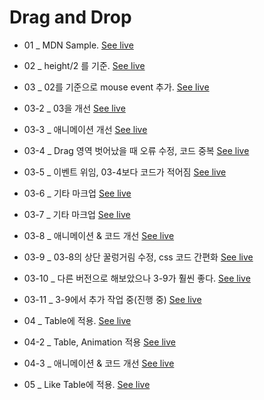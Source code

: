 
# Drag and Drop

- 01 _  MDN Sample.
[See live](https://thegicode.github.io/vanilaJS-lab/drag-drop/01.html)

- 02 _ height/2 를 기준.
[See live](https://thegicode.github.io/vanilaJS-lab/drag-drop/02.html)

- 03 _ 02를 기준으로 mouse event 추가.
[See live](https://thegicode.github.io/vanilaJS-lab/drag-drop/03.html)

- 03-2 _ 03을 개선
[See live](https://thegicode.github.io/vanilaJS-lab/drag-drop/03-2.html)

- 03-3 _ 애니메이션 개선
[See live](https://thegicode.github.io/vanilaJS-lab/drag-drop/03-3.html)

- 03-4 _ Drag 영역 벗어났을 때 오류 수정, 코드 중복
[See live](https://thegicode.github.io/vanilaJS-lab/drag-drop/03-4.html)

- 03-5 _ 이벤트 위임, 03-4보다 코드가 적어짐
[See live](https://thegicode.github.io/vanilaJS-lab/drag-drop/03-5.html)

- 03-6 _ 기타 마크업
[See live](https://thegicode.github.io/vanilaJS-lab/drag-drop/03-6.html)

- 03-7 _ 기타 마크업
[See live](https://thegicode.github.io/vanilaJS-lab/drag-drop/03-7.html)

- 03-8 _ 애니메이션 & 코드 개선
[See live](https://thegicode.github.io/vanilaJS-lab/drag-drop/03-8.html)

- 03-9 _ 03-8의 상단 꿀렁거림 수정, css 코드 간편화
[See live](https://thegicode.github.io/vanilaJS-lab/drag-drop/03-9.html)

- 03-10 _ 다른 버전으로 해보았으나 3-9가 훨씬 좋다.
[See live](https://thegicode.github.io/vanilaJS-lab/drag-drop/03-10.html)

- 03-11 _ 3-9에서 추가 작업 중(진행 중)
[See live](https://thegicode.github.io/vanilaJS-lab/drag-drop/03-11.html)


- 04 _ Table에 적용.
[See live](https://thegicode.github.io/vanilaJS-lab/drag-drop/04.html)

- 04-2 _ Table, Animation 적용
[See live](https://thegicode.github.io/vanilaJS-lab/drag-drop/04-2.html)

- 04-3 _ 애니메이션 & 코드 개선
[See live](https://thegicode.github.io/vanilaJS-lab/drag-drop/04-3.html)

- 05 _ Like Table에 적용.
[See live](https://thegicode.github.io/vanilaJS-lab/drag-drop/05.html)

